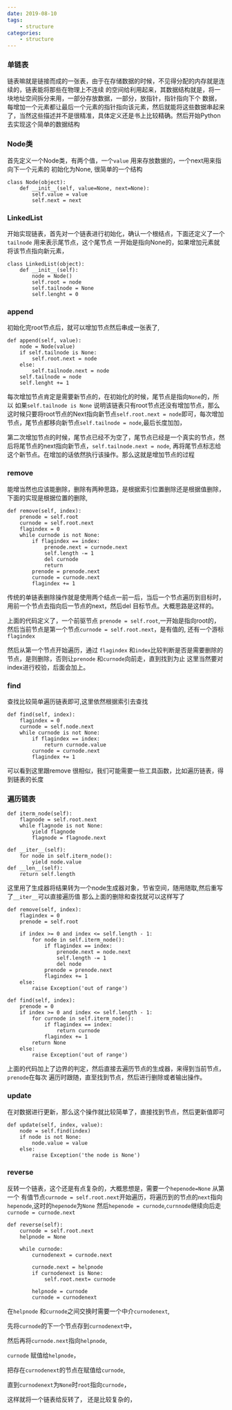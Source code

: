 ```yaml
---
date: 2019-08-10
tags:
    - structure
categories:
    - structure
---
```

### 单链表
链表嘛就是链接而成的一张表，由于在存储数据的时候，不见得分配的内存就是连续的，链表能将那些在物理上不连续
的空间给利用起来，其数据结构就是，将一块地址空间拆分来用，一部分存放数据，一部分，放指针，指针指向下个
数据，每增加一个元素都让最后一个元素的指针指向该元素，然后就能将这些数据串起来了，当然这些描述并不是很精准，具体定义还是书上比较精确。然后开始Python去实现这个简单的数据结构

### Node类
首先定义一个Node类，有两个值，一个`value` 用来存放数据的，一个next用来指向下一个元素的
初始化为None, 很简单的一个结构

    class Node(object):
        def __init__(self, value=None, next=None):
            self.value = value
            self.next = next

### LinkedList
开始实现链表，首先对一个链表进行初始化，确认一个根结点，下面还定义了一个 `tailnode` 用来表示尾节点，这个尾节点
一开始是指向None的，如果增加元素就将该节点指向新元素，

    class LinkedList(object):
        def __init__(self):
            node = Node()
            self.root = node
            self.tailnode = None
            self.lenght = 0

### append
初始化完root节点后，就可以增加节点然后串成一张表了,

    def append(self, value):
        node = Node(value)
        if self.tailnode is None:
            self.root.next = node
        else:
            self.tailnode.next = node
        self.tailnode = node
        self.lenght += 1

每次增加节点肯定是需要新节点的，在初始化的时候，尾节点是指向`None`的，所以
如果`self.tailnode is None` 说明该链表只有root节点还没有增加节点，那么
这时候只要将root节点的Next指向新节点`self.root.next = node`即可，每次增加节点，尾节点都移向新节点`self.tailnode = node`,最后长度加加，

第二次增加节点的时候，尾节点已经不为空了，尾节点已经是一个真实的节点，然后将尾节点的next指向新节点，`self.tailnode.next = node`, 再将尾节点标志给这个新节点。在增加的话依然执行该操作。那么这就是增加节点的过程

### remove
能增当然也应该能删除，删除有两种思路，是根据索引位置删除还是根据值删除，下面的实现是根据位置的删除,

    def remove(self, index):
        prenode = self.root
        curnode = self.root.next
        flagindex = 0
        while curnode is not None:
            if flagindex == index:
                prenode.next = curnode.next
                self.length -= 1
                del curnode
                return
            prenode = prenode.next
            curnode = curnode.next
            flagindex += 1
传统的单链表删除操作就是使用两个结点一前一后，当后一个节点遍历到目标时，用前一个节点去指向后一节点的next，然后del 目标节点。大概思路是这样的。

上面的代码定义了，一个前驱节点 `prenode = self.root`,一开始是指向root的，然后当前节点是第一个节点`curnode = self.root.next`，是有值的,
还有一个游标`flagindex`

然后从第一个节点开始遍历，通过 `flagindex` 和`index`比较判断是否是需要删除的节点，是则删除，否则让`prenode` 和`curnode`向前走，直到找到为止
这里当然要对index进行校验，后面会加上。
### find
查找比较简单遍历链表即可,这里依然根据索引去查找

    def find(self, index):
        flagindex = 0
        curnode = self.node.next
        while curnode is not None:
            if flagindex == index:
                return curnode.value
            curnode = curnode.next
            flagindex += 1
可以看到这里跟remove 很相似，我们可能需要一些工具函数，比如遍历链表，得到链表的长度
### 遍历链表

    def iterm_node(self):
        flagnode = self.root.next
        while flagnode is not None:
            yield flagnode
            flagnode = flagnode.next

    def __iter__(self):
        for node in self.iterm_node():
            yield node.value
    def __len__(self):
        return self.length

这里用了生成器将结果转为一个node生成器对象，节省空间，随用随取,然后重写了`__iter__`可以直接遍历值
那么上面的删除和查找就可以这样写了

    def remove(self, index):
        flagindex = 0
        prenode = self.root

        if index >= 0 and index <= self.length - 1:
            for node in self.iterm_node():
                if flagindex == index:
                    prenode.next = node.next
                    self.length -= 1
                    del node
                prenode = prenode.next
                flagindex += 1
        else:
            raise Exception('out of range')

    def find(self, index):
        prenode = 0
        if index >= 0 and index <= self.length - 1:
            for curnode in self.iterm_node():
                if flagindex == index:
                    return curnode
                flagindex += 1
            return None
        else:
            raise Exception('out of range')
上面的代码加上了边界的判定，然后直接去遍历节点的生成器，来得到当前节点，`prenode`在每次
遍历时跟随，直至找到节点，然后进行删除或者输出操作。
### update
在对数据进行更新，那么这个操作就比较简单了，直接找到节点，然后更新值即可

    def update(self, index, value):
        node = self.find(index)
        if node is not None:
            node.value = value
        else:
            raise Exception('the node is None')
### reverse
反转一个链表，这个还是有点复杂的，大概思想是，需要一个`hepenode=None` 从第一个
有值节点`curnode = self.root.next`开始遍历，将遍历到的节点的`next`指向`hepenode`,这时的`hepenode`为`None` 然后`hepenode = curnode`,`curnnode`继续向后走 `curnode = curnode.next`



    def reverse(self):
        curnode = self.root.next
        helpnode = None

        while curnode:
            curnodenext = curnode.next

            curnode.next = helpnode
            if curnodenext is None:
                self.root.next= curnode

            helpnode = curnode
            curnode = curnodenext
在`helpnode` 和`curnode`之间交换时需要一个中介`curnodenext`,

先将`curnode`的下一个节点存到`curnodenext`中，

然后再将`curnode.next`指向`helpnode`,


`curnode` 赋值给`helpnode`，

把存在`curnodenext`的节点在赋值给`curnode`,

直到`curnodenext`为`None`时`root`指向`curnode`，

这样就将一个链表给反转了， 还是比较复杂的，
